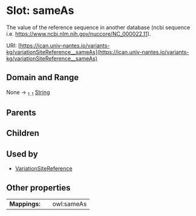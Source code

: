 
# Slot: sameAs

The value of the reference sequence in another database (ncbi sequence i.e. https://www.ncbi.nlm.nih.gov/nuccore/NC_000022.11).

URI: [https://ican.univ-nantes.io/variants-kg/variationSiteReference__sameAs](https://ican.univ-nantes.io/variants-kg/variationSiteReference__sameAs)


## Domain and Range

None &#8594;  <sub>1..1</sub> [String](types/String.md)

## Parents


## Children


## Used by

 * [VariationSiteReference](VariationSiteReference.md)

## Other properties

|  |  |  |
| --- | --- | --- |
| **Mappings:** | | owl:sameAs |